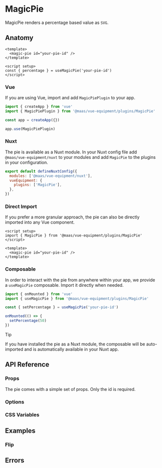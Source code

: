 # MagicPie

MagicPie renders a percentage based value as `SVG`.

<ComponentPreview src="./demo/DefaultDemo.vue" />

<!--@include: @/apps/docs/src/content/snippets/overview.md-->

## Anatomy

```vue
<template>
  <magic-pie id="your-pie-id" />
</template>

<script setup>
const { percentage } = useMagicPie('your-pie-id')
</script>
```

<!--@include: @/apps/docs/src/content/snippets/installation.md-->

### Vue

If you are using Vue, import and add `MagicPiePlugin` to your app.

```js
import { createApp } from 'vue'
import { MagicPiePlugin } from '@maas/vue-equipment/plugins/MagicPie'

const app = createApp({})

app.use(MagicPiePlugin)
```

### Nuxt

The pie is available as a Nuxt module. In your Nuxt config file add `@maas/vue-equipment/nuxt` to your modules and add `MagicPie` to the plugins in your configuration.

```js
export default defineNuxtConfig({
  modules: ['@maas/vue-equipment/nuxt'],
  vueEquipment: {
    plugins: ['MagicPie'],
  },
})
```

### Direct Import

If you prefer a more granular approach, the pie can also be directly imported into any Vue component.

```vue
<script setup>
import { MagicPie } from '@maas/vue-equipment/plugins/MagicPie'
</script>

<template>
  <magic-pie id="your-pie-id" />
</template>
```

### Composable

In order to interact with the pie from anywhere within your app, we provide a `useMagicPie` composable. Import it directly when needed.

```js
import { onMounted } from 'vue'
import { useMagicPie } from '@maas/vue-equipment/plugins/MagicPie'

const { setPercentage } = useMagicPie('your-pie-id')

onMounted(() => {
  setPercentage(50)
})
```

> [!TIP]
> If you have installed the pie as a Nuxt module, the composable will be auto-imported and is automatically available in your Nuxt app.

## API Reference

### Props

The pie comes with a simple set of props. Only the id is required.

<ProseTable
  :columns="[
    { label: 'Prop' },
    { label: 'Type' },
    { label: 'Required' }
  ]"
  :rows="[
    {
      items: [
        {
          label: 'id',
          description: 'Providing an id is required. Can either be a string or a ref.'
        },
        {
          label: 'MaybeRef\<string\>',
          escape: true
        },
        {
          label: 'true'
        }
      ]
    },
    {
      items: [
        {
          label: 'options',
          description: 'Refer to the [options table](#options) for details.'
        },
        {
          label: 'MagicPieOptions'
        },
        {
          label: 'false'
        }
      ]
    }
  ]"
/>

### Options

<ProseTable
  :columns="[
    { label: 'Option' },
    { label: 'Type' },
    { label: 'Default' }
  ]"
  :rows="[
    {
      items: [
        {
          label: 'flip',
          description: 'Invert the SVG’s path direction.'
        },
        {
          label: 'boolean'
        },
        {
          label: 'false'
        }
      ]
    }
  ]"
/>

### CSS Variables

<ProseTable 
  :columns="[
    { label: 'Variable' },
    { label: 'Default' }
  ]"
  :rows="[
    {
      items: [
        { label: '--magic-pie-background' },
        { label: 'transparent' }
      ]
    },
    {
      items: [
        { label: '--magic-pie-foreground' },
        { label: 'currentColor' }
      ]
    }
  ]"
/>

## Examples

### Flip

<ComponentPreview src="./demo/FlipDemo.vue" />

## Errors

<ProseTable
  :columns="[
    { label: 'Source' },
    { label: 'Error Code' },
    { label: 'Message' }
  ]"
  :rows="[
    { 
      items: [ 
        { label: 'MagicPie' }, 
        { label: 'missing_points' }, 
        { label: 'At least two points are required to generate a path' } 
      ] 
    },
    { 
      items: [ 
        { label: 'MagicPie' }, 
        { label: 'invalid_percentage' }, 
        { label: 'percentage needs to be between 0 and 100' } 
      ] 
    }
  ]"
/>
